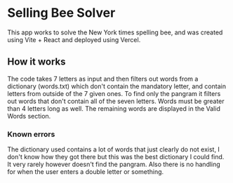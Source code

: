 # Selling Bee Solver

This app works to solve the New York times spelling bee, and was created using Vite + React and deployed using Vercel.

## How it works

The code takes 7 letters as input and then filters out words from a dictionary (words.txt) which don't contain the mandatory letter, and contain letters from outside of the 7 given ones. To find only the pangram it filters out words that don't contain all of the seven letters. Words must be greater than 4 letters long as well. The remaining words are displayed in the Valid Words section.

### Known errors

The dictionary used contains a lot of words that just clearly do not exist, I don't know how they got there but this was the best dictionary I could find. It very rarely however doesn't find the pangram. Also there is no handling for when the user enters a double letter or something.
